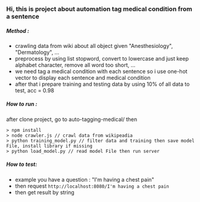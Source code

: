 ### Hi, this is project about automation tag medical condition from a sentence

##### Method :
* crawling data from wiki about all object given "Anesthesiology", "Dermatology", ...
* preprocess by using list stopword, convert to lowercase and just keep alphabet character, remove all word too short, ...
* we need tag a medical condition with each sentence so i use one-hot vector to display each sentence and medical condition
* after that i prepare training and testing data by using 10% of all data to test, acc = 0.98
##### How to run :
after clone project, go to auto-tagging-medical/ then
```
> npm install
> node crawler.js // crawl data from wikipeadia
> python training_model.py // filter data and training then save model File, install library if missing
> python load_model.py // read model File then run server
```
##### How to test:
* example you have a question : "I'm having a chest pain"
* then request `http://localhost:8080/I'm having a chest pain`
* then get result by string
